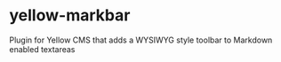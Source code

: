 # yellow-markbar
Plugin for Yellow CMS that adds a WYSIWYG style toolbar to Markdown enabled textareas
